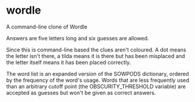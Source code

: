 # wordle
A command-line clone of Wordle

Answers are five letters long and six guesses are allowed.

Since this is command-line based the clues aren't coloured. A dot means the letter isn't there, a tilda means it is there but has been misplaced and the letter itself means it has been placed correctly.

The word list is an expanded version of the SOWPODS dictionary, ordered by the frequency of the word's usage. Words that are less frequently used than an arbitrary cutoff point (the OBSCURITY_THRESHOLD variable) are accepted as guesses but won't be given as correct answers.
